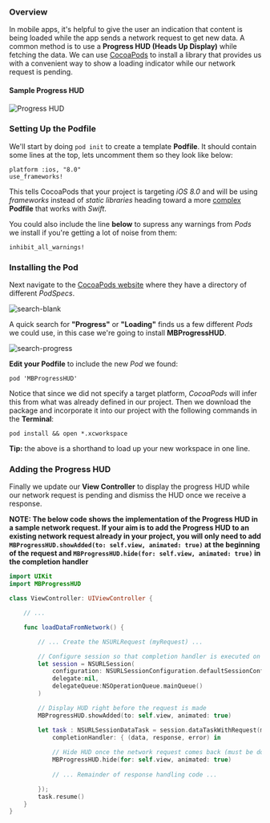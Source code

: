 ### Overview

In mobile apps, it's helpful to give the user an indication that content is being loaded while the app sends a network request to get new data. A common method is to use a **Progress HUD (Heads Up Display)** while fetching the data. We can use [CocoaPods](http://guides.codepath.com/ios/CocoaPods) to install a library that provides us with a convenient way to show a loading indicator while our network request is pending.

#### Sample Progress HUD

![Progress HUD][progress-HUD]

### Setting Up the Podfile

We'll start by doing `pod init` to create a template **Podfile**. It should contain some lines at the top, lets uncomment them so they look like below:

    platform :ios, "8.0"
    use_frameworks!

This tells CocoaPods that your project is targeting *iOS 8.0* and will be using *frameworks* instead of *static libraries* heading toward a more [complex][1] **Podfile** that works with *Swift*.

You could also include the line **below** to supress any warnings from *Pods* we install if you're getting a lot of noise from them:

    inhibit_all_warnings!

### Installing the Pod

Next navigate to the [CocoaPods website][cocoapods] where they have a directory of different *PodSpecs*.

![search-blank][search-blank]

A quick search for **"Progress"** or **"Loading"** finds us a few different *Pods* we could use, in this case we're going to install **MBProgressHUD**.

![search-progress][search-progress]

**Edit your Podfile** to include the new *Pod* we found:

    pod 'MBProgressHUD'

Notice that since we did not specify a target platform, *CocoaPods* will infer this from what was already defined in our project. Then we download the package and incorporate it into our project with the following commands in the **Terminal**:

    pod install && open *.xcworkspace

**Tip:** the above is a shorthand to load up your new workspace in one line.

### Adding the Progress HUD

Finally we update our **View Controller** to display the progress HUD
while our network request is pending and dismiss the HUD once we receive
a response.

**NOTE: The below code shows the implementation of the Progress HUD in a sample network request. If your aim is to add the Progress HUD to an existing network request already in your project, you will only need to add `MBProgressHUD.showAdded(to: self.view, animated: true)` at the beginning of the request and `MBProgressHUD.hide(for: self.view, animated: true)` in the completion handler**

```swift
import UIKit
import MBProgressHUD

class ViewController: UIViewController {

    // ...

    func loadDataFromNetwork() {

        // ... Create the NSURLRequest (myRequest) ...

        // Configure session so that completion handler is executed on main UI thread
        let session = NSURLSession(
            configuration: NSURLSessionConfiguration.defaultSessionConfiguration(),
            delegate:nil,
            delegateQueue:NSOperationQueue.mainQueue()
        )

        // Display HUD right before the request is made
        MBProgressHUD.showAdded(to: self.view, animated: true)

        let task : NSURLSessionDataTask = session.dataTaskWithRequest(myRequest,
            completionHandler: { (data, response, error) in
            
            // Hide HUD once the network request comes back (must be done on main UI thread)
            MBProgressHUD.hide(for: self.view, animated: true)
            
            // ... Remainder of response handling code ...

        });
        task.resume()
    }
}
```

[1]: https://guides.cocoapods.org/syntax/podfile.html

[cocoapods]: https://cocoapods.org/

[search-blank]: http://i.imgur.com/7MPsssu.png
[search-progress]: http://i.imgur.com/QYYJhY3.png
[progress-HUD]: http://i.imgur.com/8Kl9bQ1l.png